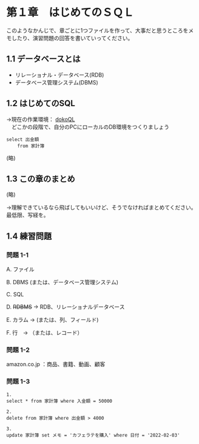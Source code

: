 # 第１章　はじめてのＳＱＬ

このようなかんじで、章ごとに1つファイルを作って、大事だと思うところをメモしたり、演習問題の回答を書いていってください。

## 1.1 データベースとは

- リレーショナル・データベース(RDB)
- データベース管理システム(DBMS)

## 1.2 はじめてのSQL

→現在の作業環境： [dokoQL](https://dokoql.jp/workspace)<br>
　どこかの段階で、自分のPCにローカルのDB環境をつくりましょう

```
select 出金額
    from 家計簿
 ```
(略)

## 1.3 この章のまとめ

(略)

→理解できているなら飛ばしてもいいけど、そうでなければまとめてください。最低限、写経を。

## 1.4 練習問題

### 問題 1-1

A. ファイル

B. DBMS (または、データベース管理システム)

C. SQL

D. ~~RDBMS~~ → RDB、リレーショナルデータベース

E. カラム → (または、列、フィールド)

F. 行　→ （または、レコード）

### 問題 1-2

amazon.co.jp ：商品、書籍、動画、顧客

### 問題 1-3

```
1.
select * from 家計簿 where 入金額 = 50000

2.
delete from 家計簿 where 出金額 > 4000

3.
update 家計簿 set メモ = 'カフェラテを購入' where 日付 = '2022-02-03'
```
